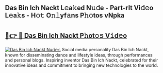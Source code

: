 ## Das Bin Ich Nackt L𝚎a𝚔ed N𝚞𝚍e - Part-rlt Vi𝚍𝚎o L𝚎a𝚔s - H𝚘𝚝 O𝚗𝚕yf𝚊ns P𝚑𝚘tos vNpka

# <h2><a href="http://kf9jhv.oniu.top/?m=Das+Bin+Ich+Nackt">🔗👉 🔴 Das Bin Ich Nackt P𝚑ot𝚘𝚜 V𝚒d𝚎o</a></h2>

[![Das Bin Ich Nackt Nu𝚍e𝚜](https://i.imgur.com/0qMVB7G.gif)](http://kf9jhv.oniu.top/?m=Das+Bin+Ich+Nackt)
Social media personality Das Bin Ich Nackt, known for disseminating dance and lifestyle ideas, through performances and personal blogs. Inspiring inventor Das Bin Ich Nackt, celebrated for their innovative ideas and commitment to bringing new technologies to the world.  
